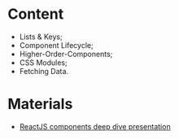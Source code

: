 # Content
- Lists & Keys;
- Component Lifecycle;
- Higher-Order-Components;
- CSS Modules;
- Fetching Data.


# Materials
- [ReactJS components deep dive presentation](https://github.com/TheStormWeaver/Front-End/files/7528358/03.React-JS-Components-Deep-Dive.pptx)


